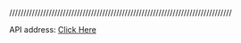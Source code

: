 
///////////////////////////////////////////////////////////////////////////////

API address: <a href="https://northwind.vercel.app/api/customers">Click Here<a>
